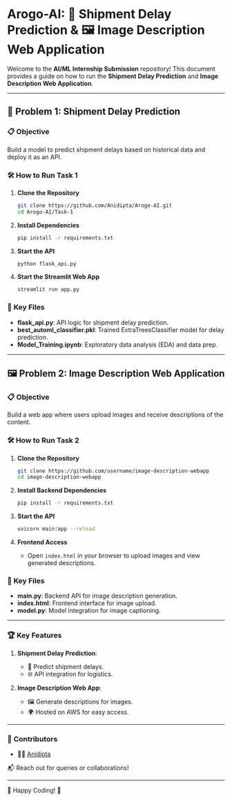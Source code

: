 # Arogo-AI: 🚛 Shipment Delay Prediction & 🖼️ Image Description Web Application  

Welcome to the **AI/ML Internship Submission** repository! This document provides a guide on how to run the **Shipment Delay Prediction** and **Image Description Web Application**.

---

## 🚛 **Problem 1: Shipment Delay Prediction**  

### 📋 **Objective**  
Build a model to predict shipment delays based on historical data and deploy it as an API.

### 🛠️ **How to Run Task 1**  

1. **Clone the Repository**  
   ```bash  
   git clone https://github.com/Anidipta/Arogo-AI.git 
   cd Arogo-AI/Task-1 
   ```

2. **Install Dependencies**  
   ```bash  
   pip install -r requirements.txt  
   ```

3. **Start the API**  
   ```bash  
   python flask_api.py 
   ```

4. **Start the Streamlit Web App**  
     ```bash
     streamlit run app.py
     ```

### 📂 **Key Files**  
- **flask_api.py**: API logic for shipment delay prediction.  
- **best_automl_classifier.pkl**: Trained ExtraTreesClassifier model for delay prediction.  
- **Model_Training.ipynb**: Exploratory data analysis (EDA) and data prep.  

---

## 🖼️ **Problem 2: Image Description Web Application**  

### 📋 **Objective**  
Build a web app where users upload images and receive descriptions of the content.

### 🛠️ **How to Run Task 2**  

1. **Clone the Repository**  
   ```bash  
   git clone https://github.com/username/image-description-webapp  
   cd image-description-webapp  
   ```

2. **Install Backend Dependencies**  
   ```bash  
   pip install -r requirements.txt  
   ```

3. **Start the API**  
   ```bash  
   uvicorn main:app --reload  
   ```

4. **Frontend Access**  
   - Open `index.html` in your browser to upload images and view generated descriptions.

### 📂 **Key Files**  
- **main.py**: Backend API for image description generation.  
- **index.html**: Frontend interface for image upload.  
- **model.py**: Model integration for image captioning.  

---

### 🏆 **Key Features**  

1. **Shipment Delay Prediction**:  
   - 🚚 Predict shipment delays.  
   - 🌐 API integration for logistics.  

2. **Image Description Web App**:  
   - 🖼️ Generate descriptions for images.  
   - 🌍 Hosted on AWS for easy access.  

---

### 🤝 **Contributors**  
- 👨‍💻 [Anidipta](https://github.com/Anidipta)  

📬 Reach out for queries or collaborations!  

---  

🌟 Happy Coding! 🚀

